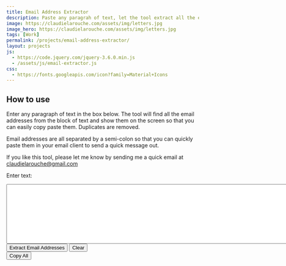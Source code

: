```yaml
---
title: Email Address Extractor
description: Paste any paragrah of text, let the tool extract all the email addresses for you
image: https://claudielarouche.com/assets/img/letters.jpg
image_hero: https://claudielarouche.com/assets/img/letters.jpg
tags: [Work]
permalink: /projects/email-address-extractor/
layout: projects
js: 
  - https://code.jquery.com/jquery-3.6.0.min.js
  - /assets/js/email-extractor.js
css: 
  - https://fonts.googleapis.com/icon?family=Material+Icons
---
```


## How to use

Enter any paragraph of text in the box below. The tool will find all the email addresses from the block of text and show them on the screen so that you can easily copy paste them. Duplicates are removed.  

Email addresses are all separated by a semi-colon so that you can quickly paste them in your email client to send a quick message out.  

If you like this tool, please let me know by sending me a quick email at claudielarouche@gmail.com  

<label for="textInput">Enter text:</label>  

<textarea id="textInput" rows="10" cols="100"></textarea>
<br>
<button onclick="extractEmails()">Extract Email Addresses</button>
<button onclick="clearInput()">Clear</button>


<div id="output"></div>

<div id="copyContainer" >
  <button onclick="copyOutput()">Copy All</button>
  <span id="copyMessage" style="margin-left: 8px; color: green;"></span>
</div>